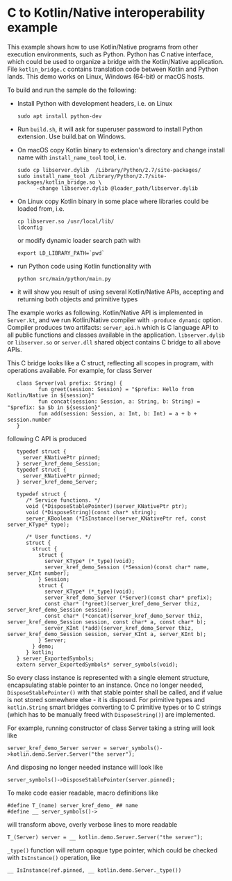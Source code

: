 # C to Kotlin/Native interoperability example

This example shows how to use Kotlin/Native programs from other execution environments, such as Python.
Python has C native interface, which could be used to organize a bridge with the
Kotlin/Native application. File `kotlin_bridge.c` contains translation code between Kotlin and Python
lands. This demo works on Linux, Windows (64-bit) or macOS hosts.

To build and run the sample do the following:

*   Install Python with development headers, i.e. on Linux
    ```
    sudo apt install python-dev
    ```

*   Run `build.sh`, it will ask for superuser password to install Python extension.
    Use build.bat on Windows.
*   On macOS copy Kotlin binary to extension's directory and change install name with
    `install_name_tool` tool, i.e.
    ```
    sudo cp libserver.dylib  /Library/Python/2.7/site-packages/
    sudo install_name_tool /Library/Python/2.7/site-packages/kotlin_bridge.so \
          -change libserver.dylib @loader_path/libserver.dylib
    ```
*   On Linux copy Kotlin binary in some place where libraries could be loaded from, i.e.
    ```
    cp libserver.so /usr/local/lib/
    ldconfig
    ```
    or modify dynamic loader search path with
    ```
    export LD_LIBRARY_PATH=`pwd`
    ```

*   run Python code using Kotlin functionality with
    ```
    python src/main/python/main.py
    ```
*   it will show you result of using several Kotlin/Native APIs, accepting and returning both objects and
    primitive types

 The example works as following. Kotlin/Native API is implemented in `Server.kt`, and we run Kotlin/Native compiler
 with `-produce dynamic` option. Compiler produces two artifacts: `server_api.h` which is C language API
 to all public functions and classes available in the application. `libserver.dylib` or `libserver.so` or `server.dll`
 shared object contains C bridge to all above APIs.

  This C bridge looks like a C struct, reflecting all scopes in program, with operations available. For example,
  for class Server
```c_cpp
   class Server(val prefix: String) {
          fun greet(session: Session) = "$prefix: Hello from Kotlin/Native in ${session}"
          fun concat(session: Session, a: String, b: String) = "$prefix: $a $b in ${session}"
          fun add(session: Session, a: Int, b: Int) = a + b + session.number
   }
```
   following C API is produced
```c_cpp
   typedef struct {
     server_KNativePtr pinned;
   } server_kref_demo_Session;
   typedef struct {
     server_KNativePtr pinned;
   } server_kref_demo_Server;

   typedef struct {
      /* Service functions. */
      void (*DisposeStablePointer)(server_KNativePtr ptr);
      void (*DisposeString)(const char* string);
      server_KBoolean (*IsInstance)(server_KNativePtr ref, const server_KType* type);

      /* User functions. */
      struct {
        struct {
          struct {
            server_KType* (*_type)(void);
            server_kref_demo_Session (*Session)(const char* name, server_KInt number);
          } Session;
          struct {
            server_KType* (*_type)(void);
            server_kref_demo_Server (*Server)(const char* prefix);
            const char* (*greet)(server_kref_demo_Server thiz, server_kref_demo_Session session);
            const char* (*concat)(server_kref_demo_Server thiz, server_kref_demo_Session session, const char* a, const char* b);
            server_KInt (*add)(server_kref_demo_Server thiz, server_kref_demo_Session session, server_KInt a, server_KInt b);
          } Server;
        } demo;
      } kotlin;
   } server_ExportedSymbols;
   extern server_ExportedSymbols* server_symbols(void);
```

 So every class instance is represented with a single element structure, encapsulating stable pointer to an instance.
 Once no longer needed, `DisposeStablePointer()` with that stable pointer shall be called, and if value is not stored
 somewhere else - it is disposed. For primitive types and `kotlin.String` smart bridges converting to C primitive types
 or to C strings (which has to be manually freed with `DisposeString()`) are implemented.

 For example, running constructor of class Server taking a string will look like

    server_kref_demo_Server server = server_symbols()->kotlin.demo.Server.Server("the server");

 And disposing no longer needed instance will look like

    server_symbols()->DisposeStablePointer(server.pinned);

 To make code easier readable, macro definitions like

    #define T_(name) server_kref_demo_ ## name
    #define __ server_symbols()->

 will transform above, overly verbose lines to more readable

    T_(Server) server = __ kotlin.demo.Server.Server("the server");

 `_type()` function will return opaque type pointer, which could be checked with `IsInstance()` operation, like

    __ IsInstance(ref.pinned, __ kotlin.demo.Server._type())
